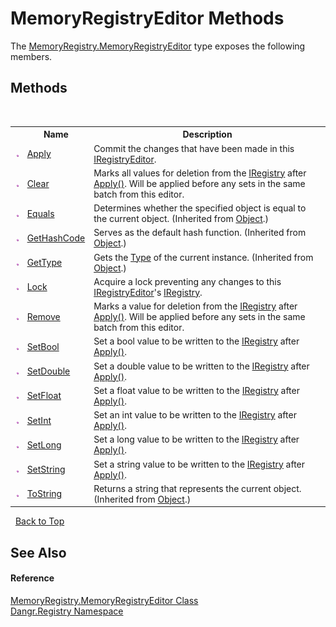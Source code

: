 # MemoryRegistryEditor Methods
 

The <a href="T_Dangr_Registry_MemoryRegistry_MemoryRegistryEditor">MemoryRegistry.MemoryRegistryEditor</a> type exposes the following members.


## Methods
&nbsp;<table><tr><th></th><th>Name</th><th>Description</th></tr><tr><td>![Public method](media/pubmethod.gif "Public method")</td><td><a href="M_Dangr_Registry_MemoryRegistry_MemoryRegistryEditor_Apply">Apply</a></td><td>
Commit the changes that have been made in this <a href="T_Dangr_Registry_IRegistryEditor">IRegistryEditor</a>.</td></tr><tr><td>![Public method](media/pubmethod.gif "Public method")</td><td><a href="M_Dangr_Registry_MemoryRegistry_MemoryRegistryEditor_Clear">Clear</a></td><td>
Marks all values for deletion from the <a href="T_Dangr_Registry_IRegistry">IRegistry</a> after <a href="M_Dangr_Registry_MemoryRegistry_MemoryRegistryEditor_Apply">Apply()</a>. Will be applied before any sets in the same batch from this editor.</td></tr><tr><td>![Public method](media/pubmethod.gif "Public method")</td><td><a href="http://msdn2.microsoft.com/en-us/library/bsc2ak47" target="_blank">Equals</a></td><td>
Determines whether the specified object is equal to the current object.
 (Inherited from <a href="http://msdn2.microsoft.com/en-us/library/e5kfa45b" target="_blank">Object</a>.)</td></tr><tr><td>![Public method](media/pubmethod.gif "Public method")</td><td><a href="http://msdn2.microsoft.com/en-us/library/zdee4b3y" target="_blank">GetHashCode</a></td><td>
Serves as the default hash function.
 (Inherited from <a href="http://msdn2.microsoft.com/en-us/library/e5kfa45b" target="_blank">Object</a>.)</td></tr><tr><td>![Public method](media/pubmethod.gif "Public method")</td><td><a href="http://msdn2.microsoft.com/en-us/library/dfwy45w9" target="_blank">GetType</a></td><td>
Gets the <a href="http://msdn2.microsoft.com/en-us/library/42892f65" target="_blank">Type</a> of the current instance.
 (Inherited from <a href="http://msdn2.microsoft.com/en-us/library/e5kfa45b" target="_blank">Object</a>.)</td></tr><tr><td>![Public method](media/pubmethod.gif "Public method")</td><td><a href="M_Dangr_Registry_MemoryRegistry_MemoryRegistryEditor_Lock">Lock</a></td><td>
Acquire a lock preventing any changes to this <a href="T_Dangr_Registry_IRegistryEditor">IRegistryEditor</a>'s <a href="T_Dangr_Registry_IRegistry">IRegistry</a>.</td></tr><tr><td>![Public method](media/pubmethod.gif "Public method")</td><td><a href="M_Dangr_Registry_MemoryRegistry_MemoryRegistryEditor_Remove">Remove</a></td><td>
Marks a value for deletion from the <a href="T_Dangr_Registry_IRegistry">IRegistry</a> after <a href="M_Dangr_Registry_MemoryRegistry_MemoryRegistryEditor_Apply">Apply()</a>. Will be applied before any sets in the same batch from this editor.</td></tr><tr><td>![Public method](media/pubmethod.gif "Public method")</td><td><a href="M_Dangr_Registry_MemoryRegistry_MemoryRegistryEditor_SetBool">SetBool</a></td><td>
Set a bool value to be written to the <a href="T_Dangr_Registry_IRegistry">IRegistry</a> after <a href="M_Dangr_Registry_MemoryRegistry_MemoryRegistryEditor_Apply">Apply()</a>.</td></tr><tr><td>![Public method](media/pubmethod.gif "Public method")</td><td><a href="M_Dangr_Registry_MemoryRegistry_MemoryRegistryEditor_SetDouble">SetDouble</a></td><td>
Set a double value to be written to the <a href="T_Dangr_Registry_IRegistry">IRegistry</a> after <a href="M_Dangr_Registry_MemoryRegistry_MemoryRegistryEditor_Apply">Apply()</a>.</td></tr><tr><td>![Public method](media/pubmethod.gif "Public method")</td><td><a href="M_Dangr_Registry_MemoryRegistry_MemoryRegistryEditor_SetFloat">SetFloat</a></td><td>
Set a float value to be written to the <a href="T_Dangr_Registry_IRegistry">IRegistry</a> after <a href="M_Dangr_Registry_MemoryRegistry_MemoryRegistryEditor_Apply">Apply()</a>.</td></tr><tr><td>![Public method](media/pubmethod.gif "Public method")</td><td><a href="M_Dangr_Registry_MemoryRegistry_MemoryRegistryEditor_SetInt">SetInt</a></td><td>
Set an int value to be written to the <a href="T_Dangr_Registry_IRegistry">IRegistry</a> after <a href="M_Dangr_Registry_MemoryRegistry_MemoryRegistryEditor_Apply">Apply()</a>.</td></tr><tr><td>![Public method](media/pubmethod.gif "Public method")</td><td><a href="M_Dangr_Registry_MemoryRegistry_MemoryRegistryEditor_SetLong">SetLong</a></td><td>
Set a long value to be written to the <a href="T_Dangr_Registry_IRegistry">IRegistry</a> after <a href="M_Dangr_Registry_MemoryRegistry_MemoryRegistryEditor_Apply">Apply()</a>.</td></tr><tr><td>![Public method](media/pubmethod.gif "Public method")</td><td><a href="M_Dangr_Registry_MemoryRegistry_MemoryRegistryEditor_SetString">SetString</a></td><td>
Set a string value to be written to the <a href="T_Dangr_Registry_IRegistry">IRegistry</a> after <a href="M_Dangr_Registry_MemoryRegistry_MemoryRegistryEditor_Apply">Apply()</a>.</td></tr><tr><td>![Public method](media/pubmethod.gif "Public method")</td><td><a href="http://msdn2.microsoft.com/en-us/library/7bxwbwt2" target="_blank">ToString</a></td><td>
Returns a string that represents the current object.
 (Inherited from <a href="http://msdn2.microsoft.com/en-us/library/e5kfa45b" target="_blank">Object</a>.)</td></tr></table>&nbsp;
<a href="#memoryregistryeditor-methods">Back to Top</a>

## See Also


#### Reference
<a href="T_Dangr_Registry_MemoryRegistry_MemoryRegistryEditor">MemoryRegistry.MemoryRegistryEditor Class</a><br /><a href="N_Dangr_Registry">Dangr.Registry Namespace</a><br />